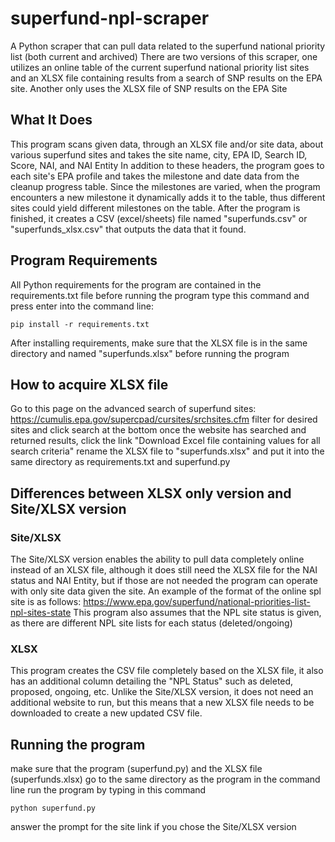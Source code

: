 # superfund-npl-scraper
A Python scraper that can pull data related to the superfund national priority list (both current and archived)
There are two versions of this scraper, 
  one utilizes an online table of the current superfund national priority list sites and an XLSX file containing results from a search of SNP results on the EPA site.
  Another only uses the XLSX file of SNP results on the EPA Site

## What It Does
This program scans given data, through an XLSX file and/or site data, about various superfund sites and takes the site name, city, EPA ID, Search ID, Score, NAI, and NAI Entity 
In addition to these headers, the program goes to each site's EPA profile and takes the milestone and date data from the cleanup progress table. Since the milestones are varied, when the program encounters a new milestone it dynamically adds it to the table, thus different sites could yield different milestones on the table. 
After the program is finished, it creates a CSV (excel/sheets) file named "superfunds.csv" or "superfunds_xlsx.csv" that outputs the data that it found. 

## Program Requirements
All Python requirements for the program are contained in the requirements.txt file
before running the program type this command and press enter into the command line:
```
pip install -r requirements.txt
```
After installing requirements, make sure that the XLSX file is in the same directory and named "superfunds.xlsx" before running the program

## How to acquire XLSX file
Go to this page on the advanced search of superfund sites: https://cumulis.epa.gov/supercpad/cursites/srchsites.cfm
filter for desired sites and click search at the bottom
once the website has searched and returned results, click the link "Download Excel file containing values for all search criteria" 
rename the XLSX file to "superfunds.xlsx" and put it into the same directory as requirements.txt and superfund.py

## Differences between XLSX only version and Site/XLSX version
### Site/XLSX
The Site/XLSX version enables the ability to pull data completely online instead of an XLSX file, although it does still need the XLSX file for the NAI status and NAI Entity, but if those are not needed
the program can operate with only site data given the site. 
An example of the format of the online spl site is as follows: https://www.epa.gov/superfund/national-priorities-list-npl-sites-state
This program also assumes that the NPL site status is given, as there are different NPL site lists for each status (deleted/ongoing)

### XLSX
This program creates the CSV file completely based on the XLSX file, it also has an additional column detailing the "NPL Status" such as deleted, proposed, ongoing, etc.
Unlike the Site/XLSX version, it does not need an additional website to run, but this means that a new XLSX file needs to be downloaded to create a new updated CSV file.

## Running the program
make sure that the program (superfund.py) and the XLSX file (superfunds.xlsx) 
go to the same directory as the program in the command line
run the program by typing in this command 
```
python superfund.py
```
answer the prompt for the site link if you chose the Site/XLSX version
